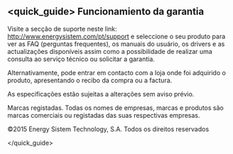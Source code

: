 ## <quick_guide> Funcionamiento da garantia

Visite a secção de suporte neste link: http://www.energysistem.com/pt/support e seleccione o seu produto para ver as FAQ (perguntas frequentes), os manuais do usuário, os drivers e as actualizações disponíveis assim como a possibilidade de realizar uma consulta ao serviço técnico ou solicitar a garantia. 

Alternativamente, pode entrar em contacto com a loja onde foi adquirido o produto, apresentando o recibo da compra ou a factura.

As especificações estão sujeitas a alterações sem aviso prévio.

Marcas registadas. Todas os nomes de empresas, marcas e produtos são marcas comerciais ou registadas das suas respectivas empresas.

©2015 Energy Sistem Technology, S.A. Todos os direitos reservados

</quick_guide>
